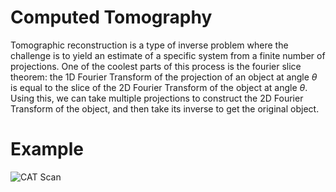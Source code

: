# Computed Tomography

Tomographic reconstruction is a type of inverse problem where the challenge is to yield an estimate of a specific system from a finite number of projections.
One of the coolest parts of this process is the fourier slice theorem: the 1D Fourier Transform of the projection of an object at angle $\theta$ is equal to the slice of the 2D Fourier Transform of the object at angle $\theta$.
Using this, we can take multiple projections to construct the 2D Fourier Transform of the object, and then take its inverse to get the original object.

# Example
![CAT Scan](https://github.com/harmya/tomography/blob/main/assets/dogscan.gif)
